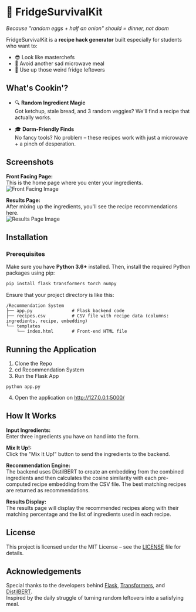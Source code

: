 # 🍳 FridgeSurvivalKit

*Because "random eggs + half an onion" should = dinner, not doom*

FridgeSurvivalKit is a **recipe hack generator** built especially for students who want to:

- 😎 Look like masterchefs  
- 🚫 Avoid another sad microwave meal  
- 💸 Use up those weird fridge leftovers  

## What's Cookin'?

- 🔍 **Random Ingredient Magic**  
  Got ketchup, stale bread, and 3 random veggies? We'll find a recipe that actually works.
  
- 🎓 **Dorm-Friendly Finds**  
  No fancy tools? No problem – these recipes work with just a microwave + a pinch of desperation.

## Screenshots

**Front Facing Page:**  
This is the home page where you enter your ingredients.  
![Front Facing Image](https://github.com/user-attachments/assets/7bd7ae8e-6513-4aca-82db-f261b0869344)

**Results Page:**  
After mixing up the ingredients, you'll see the recipe recommendations here.  
![Results Page Image](https://github.com/user-attachments/assets/4435130b-5d11-46da-a2f5-3691e2772baa)

## Installation

### Prerequisites

Make sure you have **Python 3.6+** installed. Then, install the required Python packages using pip:

```bash
pip install flask transformers torch numpy
```
Ensure that your project directory is like this: 
```
/Recommendation System
├── app.py               # Flask backend code
├── recipes.csv          # CSV file with recipe data (columns: ingredients, recipe, embedding)
└── templates
    └── index.html       # Front-end HTML file
```
## Running the Application
1. Clone the Repo
2. cd Recommendation System
3. Run the Flask App
```
python app.py
```
4. Open the application on http://127.0.0.1:5000/
   
## How It Works

**Input Ingredients:**  
Enter three ingredients you have on hand into the form.

**Mix It Up!:**  
Click the "Mix It Up!" button to send the ingredients to the backend.

**Recommendation Engine:**  
The backend uses DistilBERT to create an embedding from the combined ingredients and then calculates the cosine similarity with each pre-computed recipe embedding from the CSV file. The best matching recipes are returned as recommendations.

**Results Display:**  
The results page will display the recommended recipes along with their matching percentage and the list of ingredients used in each recipe.

## License

This project is licensed under the MIT License – see the [LICENSE](LICENSE) file for details.

## Acknowledgements

Special thanks to the developers behind [Flask](https://flask.palletsprojects.com/), [Transformers](https://huggingface.co/transformers/), and [DistilBERT](https://huggingface.co/distilbert-base-uncased).  
Inspired by the daily struggle of turning random leftovers into a satisfying meal.
